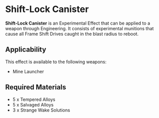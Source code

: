 # Shift-Lock Canister
**Shift-Lock Canister** is an Experimental Effect that can be applied to a weapon through Engineering. It consists of experimental munitions that cause all Frame Shift Drives caught in the blast radius to reboot.

## Applicability

This effect is available to the following weapons:

- Mine Launcher

## Required Materials

- 5 x Tempered Alloys
- 5 x Salvaged Alloys
- 3 x Strange Wake Solutions